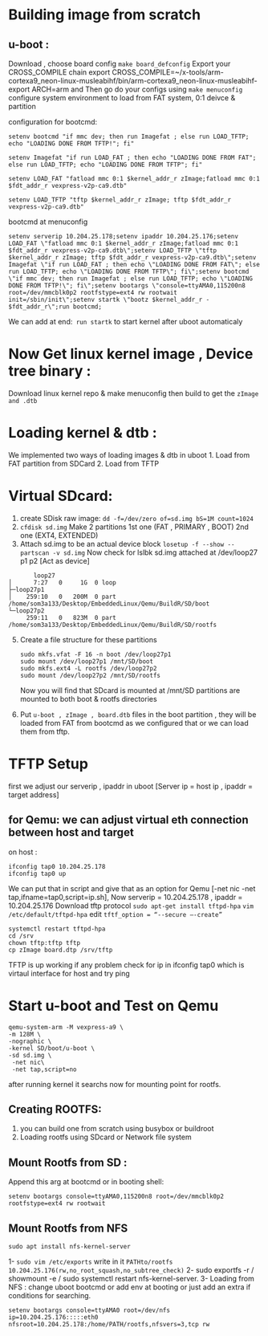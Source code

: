# Building image from scratch

## u-boot :

Download , choose board config ```make board_defconfig``` 
Export your CROSS_COMPILE chain 
export CROSS_COMPILE=~/x-tools/arm-cortexa9_neon-linux-musleabihf/bin/arm-cortexa9_neon-linux-musleabihf-
export ARCH=arm
and Then go do your configs using ```make menuconfig```
configure system environment to load from FAT system, 0:1 deivce & partition 

configuration for bootcmd:

```
setenv bootcmd "if mmc dev; then run Imagefat ; else run LOAD_TFTP; echo "LOADING DONE FROM TFTP!"; fi"

setenv Imagefat "if run LOAD_FAT ; then echo "LOADING DONE FROM FAT"; else run LOAD_TFTP; echo "LOADING DONE FROM TFTP"; fi"

setenv LOAD_FAT "fatload mmc 0:1 $kernel_addr_r zImage;fatload mmc 0:1 $fdt_addr_r vexpress-v2p-ca9.dtb"

setenv LOAD_TFTP "tftp $kernel_addr_r zImage; tftp $fdt_addr_r vexpress-v2p-ca9.dtb"
```
bootcmd at menuconfig
```shell
setenv serverip 10.204.25.178;setenv ipaddr 10.204.25.176;setenv LOAD_FAT \"fatload mmc 0:1 $kernel_addr_r zImage;fatload mmc 0:1 $fdt_addr_r vexpress-v2p-ca9.dtb\";setenv LOAD_TFTP \"tftp $kernel_addr_r zImage; tftp $fdt_addr_r vexpress-v2p-ca9.dtb\";setenv Imagefat \"if run LOAD_FAT ; then echo \"LOADING DONE FROM FAT\"; else run LOAD_TFTP; echo \"LOADING DONE FROM TFTP\"; fi\";setenv bootcmd \"if mmc dev; then run Imagefat ; else run LOAD_TFTP; echo \"LOADING DONE FROM TFTP!\"; fi\";setenv bootargs \"console=ttyAMA0,115200n8 root=/dev/mmcblk0p2 rootfstype=ext4 rw rootwait init=/sbin/init\";setenv startk \"bootz $kernel_addr_r - $fdt_addr_r\";run bootcmd;
```
We can add at end:` run startk` to start kernel after uboot automaticaly

# Now Get linux kernel image , Device tree binary :
  Download linux kernel repo & make menuconfig then build to get the ```zImage and .dtb```
# Loading kernel & dtb :
  We implemented two ways of loading images & dtb in uboot 
    1. Load from FAT partition from SDCard
    2. Load from TFTP
# Virtual SDcard:
  1. create SDisk raw image:
      ```dd -f=/dev/zero of=sd.img bS=1M count=1024```
  2. ```cfdisk sd.img``` Make 2 partitions 1st one (FAT , PRIMARY , BOOT) 2nd one (EXT4, EXTENDED)
  3. Attach sd.img to be an actual device block
      ```losetup -f --show --partscan -v sd.img```
      Now check for lslbk sd.img attached at /dev/loop27 p1 p2  [Act as device]

```     
       loop27
│      7:27   0     1G  0 loop 
├─loop27p1
│    259:10   0   200M  0 part /home/som3a133/Desktop/EmbeddedLinux/Qemu/BuildR/SD/boot
└─loop27p2
     259:11   0   823M  0 part /home/som3a133/Desktop/EmbeddedLinux/Qemu/BuildR/SD/rootfs
```
 
  5. Create a file structure for these partitions
      ```
      sudo mkfs.vfat -F 16 -n boot /dev/loop27p1
      sudo mount /dev/loop27p1 /mnt/SD/boot
      sudo mkfs.ext4 -L rootfs /dev/loop27p2
      sudo mount /dev/loop27p2 /mnt/SD/rootfs
      ```
      Now you will find that SDcard is mounted at /mnt/SD partitions are mounted to both boot & rootfs directories
 
  6. Put ```u-boot , zImage , board.dtb``` files in the boot partition , they will be loaded from FAT from bootcmd as
     we configured that or we can load them from tftp.
     
  # TFTP Setup
  
  first we adjust our serverip , ipaddr in uboot [Server ip = host ip , ipaddr = target address]
  ## for Qemu: we can adjust virtual eth connection between host and target
  on host : 
  ```
  ifconfig tap0 10.204.25.178
  ifconfig tap0 up
  ```
  We can put that in script and give that as an option for Qemu [-net nic -net tap,ifname=tap0,script=ip.sh], Now        serverip = 10.204.25.178 , ipaddr = 10.204.25.176 
  Download tftp protocol
  ```sudo apt-get install tftpd-hpa```
  ```vim /etc/default/tftpd-hpa``` edit ```tftf_option = “--secure –-create”```
  ```
  systemctl restart tftpd-hpa
  cd /srv
  chown tftp:tftp tftp
  cp zImage board.dtp /srv/tftp
  ```
  TFTP is up working if any problem check for ip in ifconfig tap0 which is virtaul interface for host and try ping
# Start u-boot and Test on Qemu 
```
qemu-system-arm -M vexpress-a9 \
-m 128M \
-nographic \
-kernel SD/boot/u-boot \
-sd sd.img \
 -net nic\
 -net tap,script=no
```
after running kernel it searchs now for mounting point for rootfs.
## Creating ROOTFS:
  1. you can build one from scratch using busybox or buildroot
  2. Loading rootfs using SDcard or Network file system
     
## Mount Rootfs from SD  :
  Append this arg at bootcmd or in booting shell:
  ```
  setenv bootargs console=ttyAMA0,115200n8 root=/dev/mmcblk0p2 rootfstype=ext4 rw rootwait
  ```
  
     

## Mount Rootfs from NFS 
 ```
sudo apt install nfs-kernel-server
```
1- ```sudo vim /etc/exports``` write in it ```PATHto/rootfs 10.204.25.176(rw,no_root_squash,no_subtree_check)```
2- sudo exportfs -r / showmount -e / sudo systemctl restart nfs-kernel-server.
3- Loading from NFS :
change uboot bootcmd or add env at booting or just add an extra if conditions for searching.
```
setenv bootargs console=ttyAMA0 root=/dev/nfs ip=10.204.25.176:::::eth0 nfsroot=10.204.25.178:/home/PATH/rootfs,nfsvers=3,tcp rw
```



  

      



